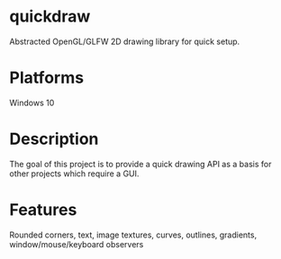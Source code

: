 # quickdraw
Abstracted OpenGL/GLFW 2D drawing library for quick setup.

# Platforms
Windows 10

# Description
The goal of this project is to provide a quick drawing API as a basis for other projects which require a GUI.

# Features
Rounded corners, text, image textures, curves, outlines, gradients, window/mouse/keyboard observers
